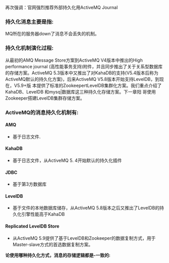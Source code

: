再次强调：官网强烈推荐外部持久化用ActiveMQ Journal



### 持久化消息主要是指:

MQ所在的服务器down了消息不会丢失的机制。

### 持久化机制演化过程:

从最初的AMQ Message Store方案到ActiveMQ V4版本中推出的High performance journal (高性能事务支持)附件，并且同步推出了关于关系型数据库的存储方案。ActiveMQ 5.3版本中又推出了对KahaDB的支持(V5.4版本后称为ActiveMQ默认的持久化方案)，后来ActiveMQ V5.8版本开始支持LevelDB，到现在，V5.9+版 本提供了标准的ZookeepertLevelDB集群化方案。我们重点介绍了KahaDB、LevelDB 和mysq|数据库这三种持久化存储方案。下一章阳 哥使用Zookeeper搭建LevelDB集群存储方案。

### ActiveMQ的消息持久化机制有:

#### AMQ

* 基于日志文件.

#### KahaDB

* 基于日志文件，从ActiveMQ 5. 4开始默认的持久化插件

#### JDBC

* 基于第3方数据库

#### LevelDB

* 基于文件的本地数据库储存，从ActiveMQ 5.8版本之后又推出了LevelDB的持久化引擎性能高于KahaDB

#### Replicated LevelDB Store

* 从ActiveMQ 5.9提供了基于LevelDB和Zookeeper的数据复制方式，用于Master-slave方式的首选数据复制方案。

**论使用哪种持久化方式，消息的存储逻辑都是-一致的:**